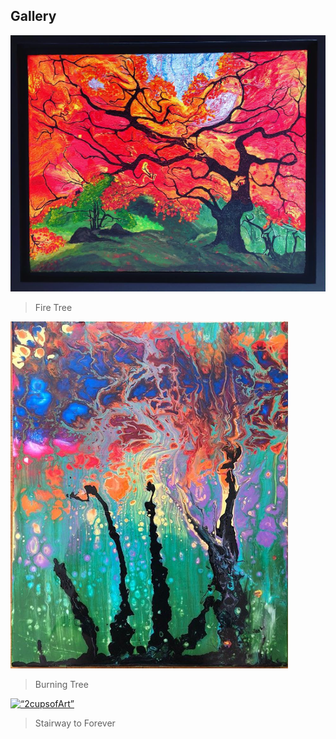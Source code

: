 
## Gallery

<a href="http://2cupsofart.com"><img src="firetree.jpg" title="FireTree" alt="2cupsofart"></a>
> Fire Tree

<a href="http://2cupsofart.com"><img src="burning tree.PNG" title="FireTree" alt="2cupsofart"></a>
> Burning Tree

<a href=“http://2cupsofArt.com”><img src=“EAA667AA-71A5-4EB0-A45B-E0B2936A4E37.jpeg” title=“StairwayToForever” alt=“2cupsofArt”></a>
> Stairway to Forever
